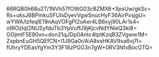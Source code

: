66RQB0h68u2T/1NVh57fO9tG03cBZMX6+3psUw/gkSc=
Rs+uksJ6BPmkuSFUIxDyevVgwSnucHyF36AirPxsjgU=
wYWA/lzfeqIE19nAqVOFgPI2oAer4LB6xyj90LAr1s4=
otROzIql2NUSyfduTb3YpVuffJ9jKjcvNdYNleQ3ki8=
GOjmtF5E90vn+don21qJDp0Antc4tptKzqB3ZVgww1M=
ZxpbnEuGH5QEfCN+I1J9Ga0r/AiA8xsHKAV9xa6vj7I=
fUhryYDEasYgYm3Y3F18zPGG3n7gW+0RV3NfxBocGTQ=
